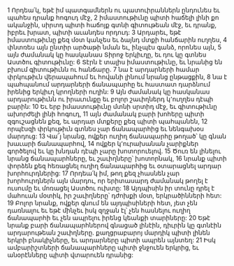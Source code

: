 1 Որդեա՛կ, եթէ իմ պատգամներն ու պատուիրաններն ընդունես
եւ պահես դրանք հոգուդ մէջ,
2 իմաստութիւնը պիտի հաճելի լինի քո ականջին,
սիրտդ պիտի հաճոյք գտնի գիտութեան մէջ,
եւ դրանք, իբրեւ խրատ, պիտի աւանդես որդուդ:
3 Արդարեւ, եթէ իմաստութիւնը քեզ մօտ կանչես
եւ ձայնդ մտքի հանճարին ուղղես,
4 փնտռես այն ընտիր արծաթի նման
եւ, ինչպէս գանձ, որոնես այն,
5 այն ժամանակ կը հասկանաս Տիրոջ երկիւղը,
եւ դու կը գտնես Աստծու գիտութիւնը:
6 Տէրն է տալիս իմաստութիւնը,
եւ նրանից են բխում գիտութիւնն ու հանճարը.
7 նա է արդարների համար փրկութիւն վերապահում
եւ հովանի լինում նրանց ընթացքին,
8 նա է պահպանում արդարների ճանապարհը
եւ հաստատ դարձնում իրենից երկիւղ կրողների ուղին:
9 Այն ժամանակ կը հասկանաս արդարութիւնն ու իրաւունքը
եւ բոլոր շաւիղներդ կ՚ուղղես դէպի բարին:
10 Եւ երբ իմաստութիւնը մտնի սրտիդ մէջ,
եւ գիտութիւնը ախորժելի լինի հոգուդ,
11 այն ժամանակ բարի խոհերը պիտի զգուշացնեն քեզ,
եւ արդար մտքերը քեզ պիտի պահպանեն,
12 որպէսզի փրկութիւն գտնես չար ճանապարհից եւ նենգախօս մարդուց:
13 Վա՜յ նրանց, ովքեր ուղիղ ճանապարհը թողած՝
կը գնան խաւարի ճանապարհով,
14 ովքեր կ՚ուրախանան չարիքներ գործելով
եւ կը խնդան դէպի չարը խոտորուելով.
15 Ծուռ են լինելու նրանց ճանապարհները,
եւ շաւիղները՝ խոտորնակ,
16 նրանք պիտի փորձեն քեզ հեռացնել ուղիղ ճանապարհից
եւ օտարացնել արդար խորհուրդներից:
17 Որդեա՛կ իմ, թող քեզ չհասնեն չար խորհուրդներն այն մարդու,
որ երիտասարդ ժամանակ թողել է ուսումը
եւ մոռացել Աստծու ուխտը:
18 Այդպիսին իր տունը դրել է մահուան մօտիկ,
իր շաւիղները՝ դժոխքի մօտ, երկրածինների հետ:
19 Բոլոր նրանք, ովքեր գնում են այդպիսիների հետ,
յետ չեն դառնալու
եւ եթէ մինչեւ իսկ զղջան էլ՝ չեն հասնելու ուղիղ ճանապարհի
եւ չեն ապրելու իրենց կեանքի տարիները:
20 Եթէ նրանք բարի ճանապարհներով գնացած լինէին,
դիւրին կը գտնէին արդարութեան շաւիղները.
քաղցրաբարոյ մարդիկ պիտի լինեն երկրի բնակիչները,
եւ արդարները պիտի ապրեն այնտեղ:
21 Իսկ ամբարիշտների ճանապարհները պիտի ջնջուեն երկրից,
եւ անօրէնները պիտի վտարուեն դրանից:
